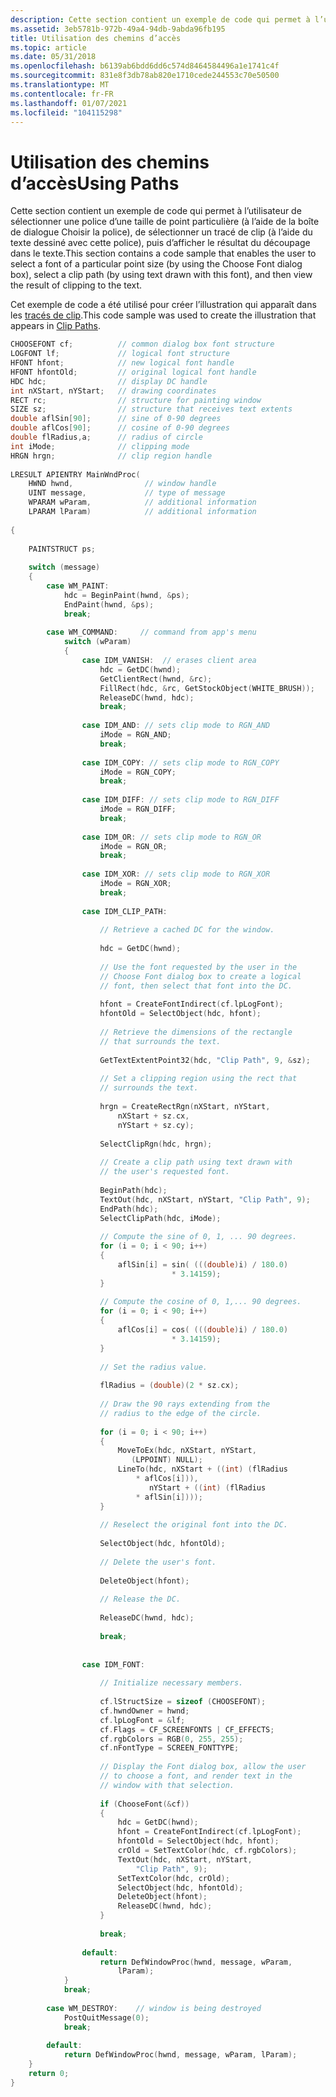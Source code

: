 ```yaml
---
description: Cette section contient un exemple de code qui permet à l’utilisateur de sélectionner une police d’une taille de point particulière (à l’aide de la boîte de dialogue Choisir la police), de sélectionner un tracé de clip (à l’aide du texte dessiné avec cette police), puis d’afficher le résultat du découpage dans le texte.
ms.assetid: 3eb5781b-972b-49a4-94db-9abda96fb195
title: Utilisation des chemins d’accès
ms.topic: article
ms.date: 05/31/2018
ms.openlocfilehash: b6139ab6bdd6dd6c574d8464584496a1e1741c4f
ms.sourcegitcommit: 831e8f3db78ab820e1710cede244553c70e50500
ms.translationtype: MT
ms.contentlocale: fr-FR
ms.lasthandoff: 01/07/2021
ms.locfileid: "104115298"
---
```

# <a name="using-paths"></a><span data-ttu-id="fe842-103">Utilisation des chemins d’accès</span><span class="sxs-lookup"><span data-stu-id="fe842-103">Using Paths</span></span>

<span data-ttu-id="fe842-104">Cette section contient un exemple de code qui permet à l’utilisateur de sélectionner une police d’une taille de point particulière (à l’aide de la boîte de dialogue Choisir la police), de sélectionner un tracé de clip (à l’aide du texte dessiné avec cette police), puis d’afficher le résultat du découpage dans le texte.</span><span class="sxs-lookup"><span data-stu-id="fe842-104">This section contains a code sample that enables the user to select a font of a particular point size (by using the Choose Font dialog box), select a clip path (by using text drawn with this font), and then view the result of clipping to the text.</span></span>

<span data-ttu-id="fe842-105">Cet exemple de code a été utilisé pour créer l’illustration qui apparaît dans les [tracés de clip](clip-paths.md).</span><span class="sxs-lookup"><span data-stu-id="fe842-105">This code sample was used to create the illustration that appears in [Clip Paths](clip-paths.md).</span></span>


```C++
CHOOSEFONT cf;          // common dialog box font structure  
LOGFONT lf;             // logical font structure  
HFONT hfont;            // new logical font handle  
HFONT hfontOld;         // original logical font handle  
HDC hdc;                // display DC handle  
int nXStart, nYStart;   // drawing coordinates  
RECT rc;                // structure for painting window  
SIZE sz;                // structure that receives text extents  
double aflSin[90];      // sine of 0-90 degrees  
double aflCos[90];      // cosine of 0-90 degrees  
double flRadius,a;      // radius of circle  
int iMode;              // clipping mode  
HRGN hrgn;              // clip region handle  
 
LRESULT APIENTRY MainWndProc( 
    HWND hwnd,                // window handle  
    UINT message,             // type of message  
    WPARAM wParam,            // additional information  
    LPARAM lParam)            // additional information  
 
{ 
 
    PAINTSTRUCT ps; 
 
    switch (message) 
    { 
        case WM_PAINT: 
            hdc = BeginPaint(hwnd, &ps); 
            EndPaint(hwnd, &ps); 
            break; 
 
        case WM_COMMAND:     // command from app's menu  
            switch (wParam) 
            { 
                case IDM_VANISH:  // erases client area  
                    hdc = GetDC(hwnd); 
                    GetClientRect(hwnd, &rc); 
                    FillRect(hdc, &rc, GetStockObject(WHITE_BRUSH)); 
                    ReleaseDC(hwnd, hdc); 
                    break; 
 
                case IDM_AND: // sets clip mode to RGN_AND  
                    iMode = RGN_AND; 
                    break; 
 
                case IDM_COPY: // sets clip mode to RGN_COPY  
                    iMode = RGN_COPY; 
                    break; 
 
                case IDM_DIFF: // sets clip mode to RGN_DIFF  
                    iMode = RGN_DIFF; 
                    break; 
 
                case IDM_OR: // sets clip mode to RGN_OR  
                    iMode = RGN_OR; 
                    break; 
 
                case IDM_XOR: // sets clip mode to RGN_XOR  
                    iMode = RGN_XOR; 
                    break; 
 
                case IDM_CLIP_PATH: 
 
                    // Retrieve a cached DC for the window.  
 
                    hdc = GetDC(hwnd); 
 
                    // Use the font requested by the user in the  
                    // Choose Font dialog box to create a logical 
                    // font, then select that font into the DC.  
 
                    hfont = CreateFontIndirect(cf.lpLogFont); 
                    hfontOld = SelectObject(hdc, hfont); 
 
                    // Retrieve the dimensions of the rectangle  
                    // that surrounds the text.  
 
                    GetTextExtentPoint32(hdc, "Clip Path", 9, &sz); 
 
                    // Set a clipping region using the rect that  
                    // surrounds the text.  
 
                    hrgn = CreateRectRgn(nXStart, nYStart, 
                        nXStart + sz.cx, 
                        nYStart + sz.cy); 
 
                    SelectClipRgn(hdc, hrgn); 
 
                    // Create a clip path using text drawn with  
                    // the user's requested font.  
 
                    BeginPath(hdc); 
                    TextOut(hdc, nXStart, nYStart, "Clip Path", 9); 
                    EndPath(hdc); 
                    SelectClipPath(hdc, iMode); 
 
                    // Compute the sine of 0, 1, ... 90 degrees.  
                    for (i = 0; i < 90; i++) 
                    { 
                        aflSin[i] = sin( (((double)i) / 180.0) 
                                    * 3.14159); 
                    } 
 
                    // Compute the cosine of 0, 1,... 90 degrees.  
                    for (i = 0; i < 90; i++) 
                    { 
                        aflCos[i] = cos( (((double)i) / 180.0) 
                                    * 3.14159); 
                    } 
 
                    // Set the radius value.  
 
                    flRadius = (double)(2 * sz.cx); 
 
                    // Draw the 90 rays extending from the  
                    // radius to the edge of the circle.  
 
                    for (i = 0; i < 90; i++) 
                    { 
                        MoveToEx(hdc, nXStart, nYStart, 
                           (LPPOINT) NULL); 
                        LineTo(hdc, nXStart + ((int) (flRadius 
                            * aflCos[i])), 
                               nYStart + ((int) (flRadius 
                            * aflSin[i]))); 
                    } 
 
                    // Reselect the original font into the DC.  
 
                    SelectObject(hdc, hfontOld); 
 
                    // Delete the user's font.  
 
                    DeleteObject(hfont); 
 
                    // Release the DC.  
 
                    ReleaseDC(hwnd, hdc); 
 
                    break; 
 
 
                case IDM_FONT: 
 
                    // Initialize necessary members.  
 
                    cf.lStructSize = sizeof (CHOOSEFONT); 
                    cf.hwndOwner = hwnd; 
                    cf.lpLogFont = &lf; 
                    cf.Flags = CF_SCREENFONTS | CF_EFFECTS; 
                    cf.rgbColors = RGB(0, 255, 255); 
                    cf.nFontType = SCREEN_FONTTYPE; 
 
                    // Display the Font dialog box, allow the user  
                    // to choose a font, and render text in the  
                    // window with that selection.  
 
                    if (ChooseFont(&cf)) 
                    { 
                        hdc = GetDC(hwnd); 
                        hfont = CreateFontIndirect(cf.lpLogFont); 
                        hfontOld = SelectObject(hdc, hfont); 
                        crOld = SetTextColor(hdc, cf.rgbColors); 
                        TextOut(hdc, nXStart, nYStart, 
                            "Clip Path", 9); 
                        SetTextColor(hdc, crOld); 
                        SelectObject(hdc, hfontOld); 
                        DeleteObject(hfont); 
                        ReleaseDC(hwnd, hdc); 
                    } 
 
                    break; 
 
                default: 
                    return DefWindowProc(hwnd, message, wParam, 
                        lParam); 
            } 
            break; 
 
        case WM_DESTROY:    // window is being destroyed  
            PostQuitMessage(0); 
            break; 
 
        default: 
            return DefWindowProc(hwnd, message, wParam, lParam); 
    } 
    return 0; 
} 
```



 

 



